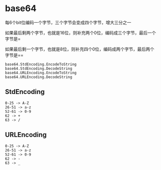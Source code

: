 # base64

每6个bit位编码一个字节，三个字节会变成四个字节，增大三分之一

如果最后剩两个字节，也就是16位，则补充两个0位，编码成三个字节，最后一个字节是=

如果最后剩一个字节，也就是8位，则补充四个0位，编码成两个字节，最后两个字节是==

```golang
base64.StdEncoding.EncodeToString
base64.StdEncoding.DecodeString
base64.URLEncoding.EncodeToString
base64.URLEncoding.DecodeString
```

## StdEncoding

```text
0-25 -> A-Z
26-51 -> a-z
52-61 -> 0-9
62 -> +
63 -> /
```

## URLEncoding

```text
0-25 -> A-Z
26-51 -> a-z
52-61 -> 0-9
62 -> -
63 -> _
```
